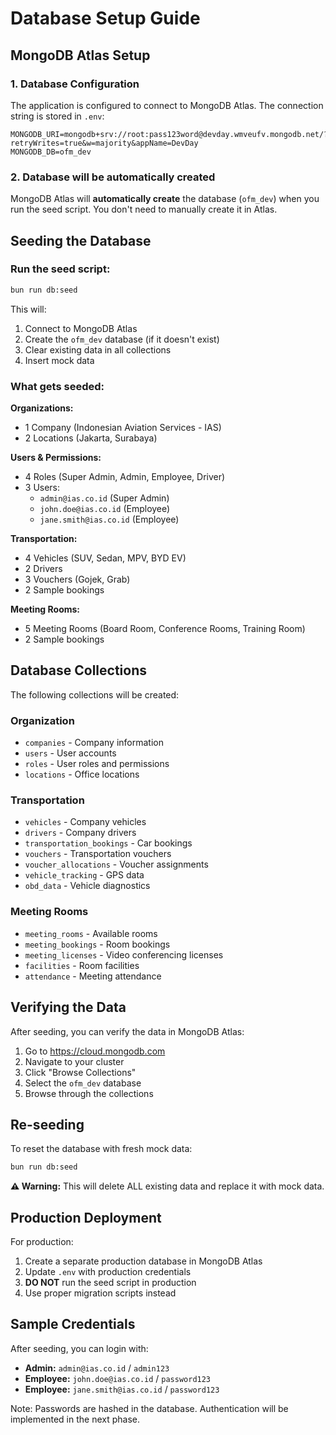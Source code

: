 # Database Setup Guide

## MongoDB Atlas Setup

### 1. Database Configuration

The application is configured to connect to MongoDB Atlas. The connection string is stored in `.env`:

```env
MONGODB_URI=mongodb+srv://root:pass123word@devday.wmveufv.mongodb.net/?retryWrites=true&w=majority&appName=DevDay
MONGODB_DB=ofm_dev
```

### 2. Database will be automatically created

MongoDB Atlas will **automatically create** the database (`ofm_dev`) when you run the seed script. You don't need to manually create it in Atlas.

## Seeding the Database

### Run the seed script:

```bash
bun run db:seed
```

This will:
1. Connect to MongoDB Atlas
2. Create the `ofm_dev` database (if it doesn't exist)
3. Clear existing data in all collections
4. Insert mock data

### What gets seeded:

**Organizations:**
- 1 Company (Indonesian Aviation Services - IAS)
- 2 Locations (Jakarta, Surabaya)

**Users & Permissions:**
- 4 Roles (Super Admin, Admin, Employee, Driver)
- 3 Users:
  - `admin@ias.co.id` (Super Admin)
  - `john.doe@ias.co.id` (Employee)
  - `jane.smith@ias.co.id` (Employee)

**Transportation:**
- 4 Vehicles (SUV, Sedan, MPV, BYD EV)
- 2 Drivers
- 3 Vouchers (Gojek, Grab)
- 2 Sample bookings

**Meeting Rooms:**
- 5 Meeting Rooms (Board Room, Conference Rooms, Training Room)
- 2 Sample bookings

## Database Collections

The following collections will be created:

### Organization
- `companies` - Company information
- `users` - User accounts
- `roles` - User roles and permissions
- `locations` - Office locations

### Transportation
- `vehicles` - Company vehicles
- `drivers` - Company drivers
- `transportation_bookings` - Car bookings
- `vouchers` - Transportation vouchers
- `voucher_allocations` - Voucher assignments
- `vehicle_tracking` - GPS data
- `obd_data` - Vehicle diagnostics

### Meeting Rooms
- `meeting_rooms` - Available rooms
- `meeting_bookings` - Room bookings
- `meeting_licenses` - Video conferencing licenses
- `facilities` - Room facilities
- `attendance` - Meeting attendance

## Verifying the Data

After seeding, you can verify the data in MongoDB Atlas:

1. Go to https://cloud.mongodb.com
2. Navigate to your cluster
3. Click "Browse Collections"
4. Select the `ofm_dev` database
5. Browse through the collections

## Re-seeding

To reset the database with fresh mock data:

```bash
bun run db:seed
```

**⚠️ Warning:** This will delete ALL existing data and replace it with mock data.

## Production Deployment

For production:

1. Create a separate production database in MongoDB Atlas
2. Update `.env` with production credentials
3. **DO NOT** run the seed script in production
4. Use proper migration scripts instead

## Sample Credentials

After seeding, you can login with:

- **Admin:** `admin@ias.co.id` / `admin123`
- **Employee:** `john.doe@ias.co.id` / `password123`
- **Employee:** `jane.smith@ias.co.id` / `password123`

Note: Passwords are hashed in the database. Authentication will be implemented in the next phase.
